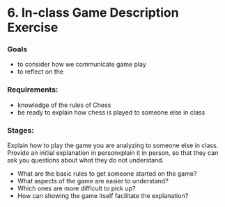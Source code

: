 # 6. In-class Game Description Exercise

### Goals

* to consider how we communicate game play
* to reflect on the&#x20;

### Requirements:

* knowledge of the rules of Chess
* be ready to explain how chess is played to someone else in class&#x20;

### Stages:



Explain how to play the game you are analyzing to someone else in class. Provide an initial explanation in personxplain it in person, so that they can ask you questions about what they do not understand.

* What are the basic rules to get someone started on the game?
* What aspects of the game are easier to understand?
* Which ones are more difficult to pick up?
* How can showing the game itself facilitate the explanation?
